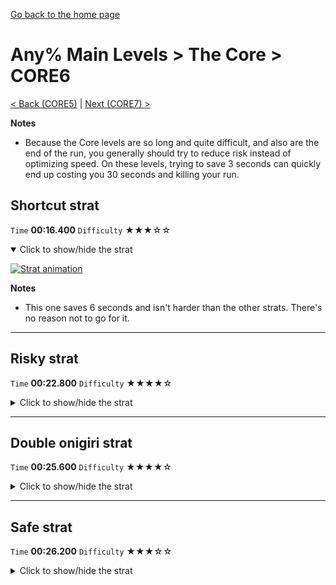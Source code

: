 [Go back to the home page](https://github.com/Doublevil/scbspeedrun)

# Any% Main Levels > The Core > CORE6

[< Back (CORE5)](https://github.com/Doublevil/scbspeedrun/blob/main/levels/any_ml/CORE/CORE5.md) | [Next (CORE7) >](https://github.com/Doublevil/scbspeedrun/blob/main/levels/any_ml/CORE/CORE7.md)

**Notes**
- Because the Core levels are so long and quite difficult, and also are the end of the run, you generally should try to reduce risk instead of optimizing speed. On these levels, trying to save 3 seconds can quickly end up costing you 30 seconds and killing your run.

## Shortcut strat

`Time` **00:16.400** `Difficulty` ★★★☆☆
<details open>
  <summary>Click to show/hide the strat</summary>

  [![Strat animation](https://github.com/Doublevil/scbspeedrun/blob/main/media/levels/CORE/CORE6_ShortcutStrat.webp)](https://github.com/Doublevil/scbspeedrun/blob/main/media/levels/CORE/CORE6_ShortcutStrat.mp4?raw=true)

  **Notes**
  - This one saves 6 seconds and isn't harder than the other strats. There's no reason not to go for it.
</details>

---
## Risky strat

`Time` **00:22.800** `Difficulty` ★★★★☆
<details>
  <summary>Click to show/hide the strat</summary>

  [![Strat animation](https://github.com/Doublevil/scbspeedrun/blob/main/media/levels/CORE/CORE6_RiskyStrat.webp)](https://github.com/Doublevil/scbspeedrun/blob/main/media/levels/CORE/CORE6_RiskyStrat.mp4?raw=true)
</details>

---
## Double onigiri strat

`Time` **00:25.600** `Difficulty` ★★★★☆
<details>
  <summary>Click to show/hide the strat</summary>

  [![Strat animation](https://github.com/Doublevil/scbspeedrun/blob/main/media/levels/CORE/CORE6_DoubleOnigiri.webp)](https://github.com/Doublevil/scbspeedrun/blob/main/media/levels/CORE/CORE6_DoubleOnigiri.mp4?raw=true)

  **Notes**
  - The cable part is hard, but you can use triple jump to save a bad jump or make a jump easier, as seen in the video. If you need to, you can easily touch any of the walls to reset your dash and jump.
  - We use voltage to go past the goal without connecting to it. Be very careful with the cable, as it's easy to accidentally grab the goal from below, even when it's too far away to appear on the screen. Make sure there's no direct line to the goal when using the cable near the end.
</details>

---
## Safe strat

`Time` **00:26.200** `Difficulty` ★★★☆☆
<details>
  <summary>Click to show/hide the strat</summary>

  [![Strat animation](https://github.com/Doublevil/scbspeedrun/blob/main/media/levels/CORE/CORE6_SafeStrat.webp)](https://github.com/Doublevil/scbspeedrun/blob/main/media/levels/CORE/CORE6_SafeStrat.mp4?raw=true)
</details>
